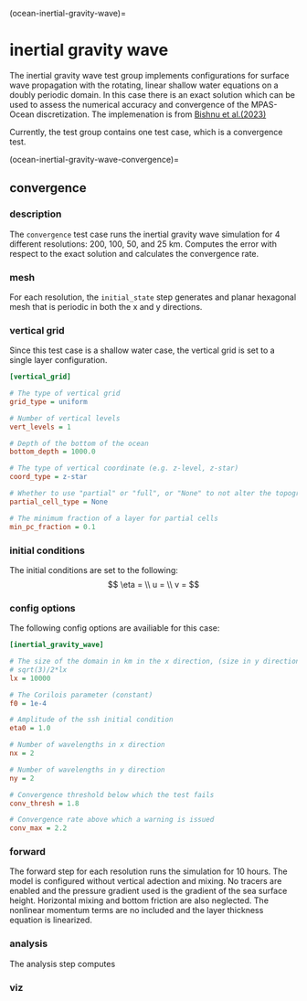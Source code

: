 (ocean-inertial-gravity-wave)=

# inertial gravity wave

The inertial gravity wave test group implements configurations for surface wave
propagation with the rotating, linear shallow water equations on a doubly
periodic domain. In this case there is an exact solution which can be used to
assess the numerical accuracy and convergence of the MPAS-Ocean discretization.
The implemenation is from
[Bishnu et al.(2023)](https://doi.org/10.22541/essoar.167100170.03833124/v1)

Currently, the test group contains one test case, which is a convergence test.

(ocean-inertial-gravity-wave-convergence)=

## convergence

### description

The `convergence` test case runs the inertial gravity wave simulation for 4
different resolutions: 200, 100, 50, and 25 km. Computes the error with respect
to the exact solution and calculates the convergence rate.

### mesh

For each resolution, the `initial_state` step generates and planar hexagonal
mesh that is periodic in both the x and y directions.

### vertical grid

Since this test case is a shallow water case, the vertical grid is set to a
single layer configuration.

```cfg
[vertical_grid]

# The type of vertical grid
grid_type = uniform

# Number of vertical levels
vert_levels = 1 

# Depth of the bottom of the ocean
bottom_depth = 1000.0

# The type of vertical coordinate (e.g. z-level, z-star)
coord_type = z-star

# Whether to use "partial" or "full", or "None" to not alter the topography
partial_cell_type = None

# The minimum fraction of a layer for partial cells
min_pc_fraction = 0.1
```

### initial conditions

The initial conditions are set to the following:
$$
\eta = \\
u = \\
v = 
$$

### config options

The following config options are availiable for this case:

```cfg
[inertial_gravity_wave]

# The size of the domain in km in the x direction, (size in y direction =
# sqrt(3)/2*lx
lx = 10000

# The Corilois parameter (constant)
f0 = 1e-4

# Amplitude of the ssh initial condition
eta0 = 1.0

# Number of wavelengths in x direction
nx = 2 

# Number of wavelengths in y direction
ny = 2 

# Convergence threshold below which the test fails
conv_thresh = 1.8

# Convergence rate above which a warning is issued
conv_max = 2.2

```

### forward 

The forward step for each resolution runs the simulation for 10 hours. The
model is configured without vertical adection and mixing. No tracers are enabled
and the pressure gradient used is the gradient of the sea surface height.
Horizontal mixing and bottom friction are also neglected. The nonlinear momentum
terms are no included and the layer thickness equation is linearized.

### analysis

The analysis step computes 

### viz


 
